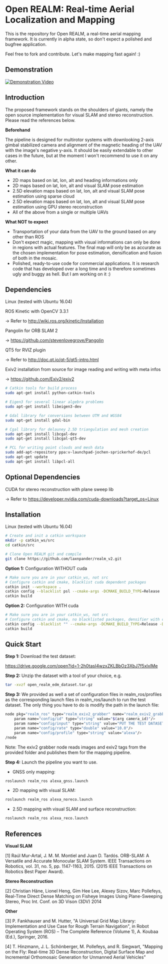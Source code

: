 # Open REALM: Real-time Aerial Localization and Mapping

This is the repository for Open REALM, a real-time aerial mapping framework. It is currently in alpha state, so don't expect
a polished and bugfree application. 

Feel free to fork and contribute. Let's make mapping fast again! :)

## Demonstration

[![Demonstration Video](https://img.youtube.com/vi/9MvPTHP0r0c/0.jpg)](https://www.youtube.com/watch?v=9MvPTHP0r0c)

## Introduction

The proposed framework stands on the shoulders of giants, namely the open source implementation for
visual SLAM and stereo reconstruction. Please read the references below.

**Beforehand**

The pipeline is designed for multirotor systems with downlooking 2-axis gimbal stabilized camera and alignment of the
magnetic heading of the UAV with the image's negative y-axis. It should be easily extendable to other cases in the future,
but at the moment I won't recommend to use it on any other.

**What it can do**
- 2D maps based on lat, lon, alt and heading informations only
- 2D maps based on lat, lon, alt and visual SLAM pose estimation
- 2.5D elevation maps based on lat, lon, alt and visual SLAM pose estimation using sparse cloud
- 2.5D elevation maps based on lat, lon, alt and visual SLAM pose estimation using GPU stereo reconstruction
- All of the above from a single or multiple UAVs

**What NOT to expect**
- Transportation of your data from the UAV to the ground based on any other than ROS
- Don't expect magic, mapping with visual informations can only be done in regions with actual features. 
  The final map will only be as accurate as the chosen implementation for pose estimation, densification and
  fusion of both in the mosaic.
- Polished, ready-to-use code for commercial applications. It is research code that has developed over a long 
  time and is therefore sometimes ugly and buggy as hell. But I am working on it :)

## Dependencies

Linux (tested with Ubuntu 16.04)

ROS Kinetic with OpenCV 3.3.1

-> Refer to http://wiki.ros.org/kinetic/Installation

Pangolin for ORB SLAM 2

-> https://github.com/stevenlovegrove/Pangolin

QT5 for RVIZ plugin

-> Refer to http://doc.qt.io/qt-5/qt5-intro.html

Exiv2 installation from source for image reading and writing with meta infos

-> https://github.com/Exiv2/exiv2

```sh
# Catkin tools for build process
sudo apt-get install python-catkin-tools

# Eigen3 for several linear algebra problems
sudo apt-get install libeigen3-dev

# Gdal library for conversions between UTM and WGS84
sudo apt-get install gdal-bin

# Cgal library for delauney 2.5D triangulation and mesh creation
sudo apt-get install libcgal-dev
sudo apt-get install libcgal-qt5-dev

# PCL for writing point clouds and mesh data
sudo add-apt-repository ppa:v-launchpad-jochen-sprickerhof-de/pcl
sudo apt-get update
sudo apt-get install libpcl-all
```

## Optional Dependencies

CUDA for stereo reconstruction with plane sweep lib

-> Refer to https://developer.nvidia.com/cuda-downloads?target_os=Linux

## Installation

Linux (tested with Ubuntu 16.04)

```sh
# Create and init a catkin workspace
mkdir -p catkin_ws/src
cd catkin/src

# Clone Open REALM git and compile
git clone https://github.com/laxnpander/realm_v2.git
```

**Option 1:** Configuration WITHOUT cuda
```sh
# Make sure you are in your catkin_ws, not src
# Configure catkin and cmake, blacklist cuda dependent packages
catkin init --workspace .
catkin config --blacklist psl --cmake-args -DCMAKE_BUILD_TYPE=Release
catkin build
```

**Option 2:** Configuration WITH cuda
```sh
# Make sure you are in your catkin_ws, not src
# Configure catkin and cmake, no blacklisted packages, densifier with cuda
catkin config --blacklist "" --cmake-args -DCMAKE_BUILD_TYPE=Release -DDENSIFIER_WITH_CUDA=True
catkin build
```

## Quick Start

**Step 1:**
Download the test dataset:

https://drive.google.com/open?id=1-2h0tasI4wzxZKLBbOz3XbJ7f5xlxlMe

**Step 2:**
Unzip the dataset with a tool of your choice, e.g.
```sh
tar -xvzf open_realm_edm_dataset.tar.gz
```

**Step 3:**
We provided as well a set of configuration files in realm_ros/profiles as the corresponding launch files in 
realm_ros/launch to run the test dataset. The only thing you have to do is modify the path in the launch file:
```sh
node pkg="realm_ros" type="realm_exiv2_grabber" name="realm_exiv2_grabber" output="screen"
    param name="config/id" type="string" value="$(arg camera_id)"/>
    param name="config/input" type="string" value="PUT THE TEST DATASET'S ABSOLUTE PATH HERE"/>
    param name="config/rate" type="double" value="10.0"/>
    param name="config/profile" type="string" value="alexa"/>
/node
```
Note: The exiv2 grabber node reads images and exiv2 tags from the provided folder and publishes them 
for the mapping pipeline.

**Step 4:**
Launch the pipeline you want to use.

- GNSS only mapping:
```sh
roslaunch realm_ros alexa_gnss.launch
```

- 2D mapping with visual SLAM:
```sh
roslaunch realm_ros alexa_noreco.launch
```

- 2.5D mapping with visual SLAM and surface reconstruction:
```sh
roslaunch realm_ros alexa_reco.launch
```
  
## References

**Visual SLAM**

[1] Raúl Mur-Artal, J. M. M. Montiel and Juan D. Tardós. ORB-SLAM: A Versatile and Accurate Monocular 
SLAM System. IEEE Transactions on Robotics, vol. 31, no. 5, pp. 1147-1163, 2015. (2015 IEEE Transactions on 
Robotics Best Paper Award).

**Stereo Reconstruction**

[2] Christian Häne, Lionel Heng, Gim Hee Lee, Alexey Sizov, Marc Pollefeys, Real-Time Direct Dense Matching on
Fisheye Images Using Plane-Sweeping Stereo, Proc Int. Conf. on 3D Vison (3DV) 2014

**Other**

[3] P. Fankhauser and M. Hutter, "A Universal Grid Map Library: Implementation and Use Case for Rough Terrain Navigation",
in Robot Operating System (ROS) – The Complete Reference (Volume 1), A. Koubaa (Ed.), Springer, 2016. 

[4] T. Hinzmann, J. L. Schönberger, M. Pollefeys, and R. Siegwart, "Mapping on the Fly: Real-time 3D Dense Reconstruction, Digital Surface Map and Incremental Orthomosaic Generation for Unmanned Aerial Vehicles"